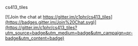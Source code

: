 cs413_tiles


[![Join the chat at https://gitter.im/c1phr/cs413_tiles](https://badges.gitter.im/Join%20Chat.svg)](https://gitter.im/c1phr/cs413_tiles?utm_source=badge&utm_medium=badge&utm_campaign=pr-badge&utm_content=badge)